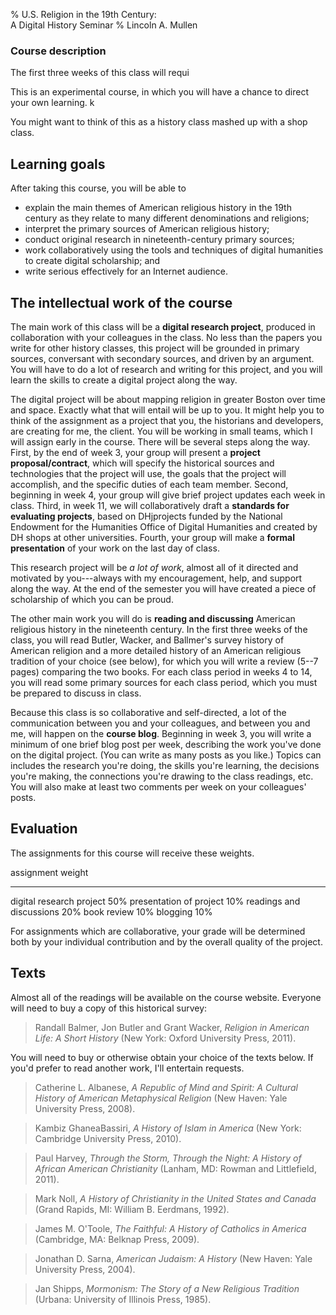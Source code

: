 % U.S. Religion in the 19th Century:  
  A Digital History Seminar
% Lincoln A. Mullen

### Course description

The first three weeks of this class will requi

This is an experimental course, in which you will have a chance to
direct your own learning. k

You might want to think of this as a history class mashed up with a shop
class.

## Learning goals

After taking this course, you will be able to

-   explain the main themes of American religious history in the 19th
    century as they relate to many different denominations and
    religions;
-   interpret the primary sources of American religious history;
-   conduct original research in nineteenth-century primary sources;
-   work collaboratively using the tools and techniques of digital
    humanities to create digital scholarship; and
-   write serious effectively for an Internet audience.

## The intellectual work of the course

The main work of this class will be a **digital research project**,
produced in collaboration with your colleagues in the class. No less
than the papers you write for other history classes, this project will
be grounded in primary sources, conversant with secondary sources, and
driven by an argument. You will have to do a lot of research and writing
for this project, and you will learn the skills to create a digital
project along the way.

The digital project will be about mapping religion in greater Boston
over time and space. Exactly what that will entail will be up to you. It
might help you to think of the assignment as a project that you, the
historians and developers, are creating for me, the client. You will be
working in small teams, which I will assign early in the course. There
will be several steps along the way. First, by the end of week 3, your
group will present a **project proposal/contract**, which will specify
the historical sources and technologies that the project will use, the
goals that the project will accomplish, and the specific duties of each
team member. Second, beginning in week 4, your group will give brief
project updates each week in class. Third, in week 11, we will
collaboratively draft a **standards for evaluating projects**, based on
DHjprojects funded by the National Endowment for the Humanities Office
of Digital Humanities and created by DH shops at other universities.
Fourth, your group will make a **formal presentation** of your work on
the last day of class.

This research project will be *a lot of work*, almost all of it directed
and motivated by you---always with my encouragement, help, and support
along the way. At the end of the semester you will have created a piece
of scholarship of which you can be proud.

The other main work you will do is **reading and discussing** American
religious history in the nineteenth century. In the first three weeks of
the class, you will read Butler, Wacker, and Ballmer's survey history of
American religion and a more detailed history of an American religious
tradition of your choice (see below), for which you will write a review
(5--7 pages) comparing the two books. For each class period in weeks 4
to 14, you will read some primary sources for each class period, which
you must be prepared to discuss in class.

Because this class is so collaborative and self-directed, a lot of the
communication between you and your colleagues, and between you and me,
will happen on the **course blog**. Beginning in week 3, you will write
a minimum of one brief blog post per week, describing the work you've
done on the digital project. (You can write as many posts as you like.)
Topics can includes the research you're doing, the skills you're
learning, the decisions you're making, the connections you're drawing to
the class readings, etc. You will also make at least two comments per
week on your colleagues' posts.

## Evaluation

The assignments for this course will receive these weights.

  assignment                 weight
  -------------------------- --------
  digital research project   50%
  presentation of project    10%
  readings and discussions   20%
  book review                10%
  blogging                   10%

For assignments which are collaborative, your grade will be determined
both by your individual contribution and by the overall quality of the
project.

## Texts

Almost all of the readings will be available on the course website.
Everyone will need to buy a copy of this historical survey:

> Randall Balmer, Jon Butler and Grant Wacker, *Religion in American
> Life: A Short History* (New York: Oxford University Press, 2011).

You will need to buy or otherwise obtain your choice of the texts below.
If you'd prefer to read another work, I'll entertain requests.

> Catherine L. Albanese, *A Republic of Mind and Spirit: A Cultural
> History of American Metaphysical Religion* (New Haven: Yale University
> Press, 2008).

> Kambiz GhaneaBassiri, *A History of Islam in America* (New York:
> Cambridge University Press, 2010).

> Paul Harvey, *Through the Storm, Through the Night: A History of
> African American Christianity* (Lanham, MD: Rowman and Littlefield,
> 2011).

> Mark Noll, *A History of Christianity in the United States and Canada*
> (Grand Rapids, MI: William B. Eerdmans, 1992).

> James M. O'Toole, *The Faithful: A History of Catholics in America*
> (Cambridge, MA: Belknap Press, 2009).

> Jonathan D. Sarna, *American Judaism: A History* (New Haven: Yale
> University Press, 2004).

> Jan Shipps, *Mormonism: The Story of a New Religious Tradition*
> (Urbana: University of Illinois Press, 1985).
